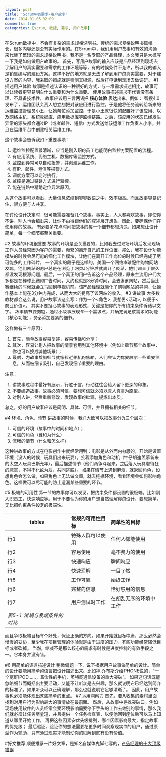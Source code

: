 ```yaml
---
layout: post
title: 'Scrum中的需求-用户故事'
date: 2014-01-05 02:09
comments: true
categories: [scrum, 敏捷, 需求, 用户故事]
---
```

在Scrum敏捷中，不会有复杂的需求规格说明书。传统的需求规格说明书篇幅长，很多内容还是没有实际作用的。在Scrum中，我们用用户故事和有效的沟通来代替了繁琐的需求规格说明书。我不是一名专职的产品经理，本文我只是大概写一下我是如何做用户故事的。
首先，写用户故事的输入应该是产品经理到现场去了解用户的真实需要和需求的工作环境等等，有的时候条件不允许，所以我的输入是销售编写的建设方案。这样不好的地方就是无法了解到用户的真实需要，对于建设方案的内容，我采取的措施就是猜测其根源，然后打电话到现场去做调研。
#1 描述用户体验
故事是描述认识的一种很好的方式，与一堆需求描述相比，故事可以让读者更容易明白什么重要和为什么重要。
使用故事描述需求不代表没有条理、不具备技术性。
故事应该用三言两语把 **核心体验** 表达出来。例如：
智搜4.0发布了，运维团队负责人想立刻把对该应用进行监控。于是他将任务流转给新来的运维监控管理员小王，让她帮忙添加监控，于是小王就很快的配置好了该应用、以及网络主机、系统数据库、应用数据库等监控链路。之后，该应用的状态已经发生异常的源头都会通过IP（或者邮件、短信）方式发送给该运维工作负责人小李，并且在运维平台中创建相关运维工作。

这个故事会告诉我如下重要事项：

1.	运维监控配置很清晰，应当是刚入职的员工也能明白监控方案配置的流程。
2.	有应用系统、网络主机、数据库等监控方式。
3.	监控到异常可以自动报警，并创建运维工作。
4.	有IP、邮件、短信等报警方式。
5.	调度方案可以定时执行。
6.	监控是通过链路方式进行监控。
7.	能在链路中精确定位异常原因。

从这个故事可以看出，大量信息浓缩到寥寥数语之中，效率极高。而且故事容易记住，很方便与人共享。

在讨论设计决定时，很可能需要准备几个故事。事实上，人人都喜欢故事，即使你不讲，别人也会编出来，让你不由得跟他们的叙述展开想象，因此，要确保他们在使用你的故事。
有必要多花点时间把故事的每一个细节都想清楚。如果想让设计简单，每一个细节都至关重要。

#2 故事的环境很重要
故事的环境是至关重要的，比如我去过现场环境后发现现场工作人员经常因为客户的需要，频繁的离开自己的工作位置，那么，我在设计功能模块的时候会尽可能的细化工作模块，让他们在离开工作岗位的时候已经完成了尽可能多的工作碎片。
一个真实的段子是这样的，美国一个网络棒球配件购物网站发现，他们网站的用户总是在浏览了网页3分钟后就离开了网站，他们调查了很久都没发现根源问题。最后，一个真正的用户告诉这个产品经理，原来主流用户们大多都是在棒球比赛的广告时间，大约也就是3分钟时间，会去逛该网站，然后当比赛继续的时候就会立马回到电视机前。该产品经理就简化了购物网站的导购，让操作基本上能在3分钟内完成，从而大大的提高了该网站的收入。
#3 讲故事
大多数教材都会这么说，用户故事该这么写：作为一个<角色>, 我想要<活动>, 以便于<商业价值>。
其实不要担心故事的表现形式，关键是把你的所有约束条件诉诸以文字。
故事情节要剪短，通过小故事展现每一个需求点，并确定满足该需求的功能（核心功能），务必添加要紧的细节。

这样做有三个原因：

1.	首先，简单故事容易复述，容易传播和分享；
2.	其次，容易让别人把故事的情景套用到其他环境中（例如上章节那个故事中，你也可以换成其他场景）；
3.	最后，为故事增加细节就像拉近相机的焦距，人们会认为你要展示一些重要信息，从而被细节吸引，自己发现细节重要的理由。

注意：

1.	讲故事过程中最好有展示，行胜于言。行动往往会给人留下更深的印象。
2.	不要编造故事，故事必须可信，要想可信就必须以真人真事为原型。
3.	对别人讲，然后重新修改，发现故事的纰漏，提炼出本质。

总之，好的用户故事应该是简明、具体、可信，并且拥有相关的细节。

#4 环境、角色、情节
讲故事的时候，我们大致可以把故事分为三个层次：

1.	可信的环境（故事中的时间和地点）；
2.	可信的角色（谁和为什么）
3.	流畅的情节（什么和怎么样）

这种讲故事的方式在电影创作中就经常用到：电影是从外而内构思的，开始是设置环境（没人的时候，玩具们出来玩耍），接着添加角色和动机（牛仔胡迪羡慕新来的太空人玩具巴斯光年），最后描述情节（他们两争斗起来，之后落入玩具虐待狂的魔掌，不得不化敌为友，共同逃脱）。
如果在情节上遇到麻烦，就返回角色，设想角色会怎么做，如果角色上无法做文章，就去挖掘环境，看看环境会如何影响角色。这样做可以尽可能的防止遗漏某些重要的环节。

#5 极端的可用性
第一节的故事你可以发现，把约束条件都设置的很极端。比如刚入职员工，快速响应等。用于不要认为你的用户想当然理解你的设计，要想简单，无比把约束条件设定的极端性。

|tables    |常规的可用性目标 |简单性的目标          |
|----------|:--------------- |:---------------------|
|行1       |特殊人群可以使用 |	任何人都能使用       |
|行2       |容易使用         |毫不费力的使用        |
|行3       |快速响应	        |瞬间响应              |
|行4       |快速理解       	|一目了然              |
|行5       |工作可靠       	|始终工作              |
|行6       |完整的信息	     |恰好够用的信息        |
|行7       |用户测试时工作   |在胡乱无序的环境中工作|
|*表5-1 常规与极端条件的对比* |

而且争取极端目标有个好处，保证正确的方向。如果开始就目标中庸，那么必然会慢慢的妥协，至少我在项目管理的体验就是由于进度的压力，有些功能经常降低目标或者砍掉。
当然，缩减不是那么核心的需求有时候是进度控制的有效手段之一。它本身并没有错。

#6 用简单的语言描述设计
稍微偏题一下，说下根据用户故事做简单的设计。简单的设计要能用简单的语言把设计描述出来。比如神.乔布斯介绍IPHONE说的，“一个宽屏IPOD……，革命性的手机，英特网通信设备的重大突破”。
如果这句话既能忽略细节而概括出主要活动，又能不让听众是去兴趣，那么就说明它已经达到简介的标准了。如果听众可以正确理解，那么也就说明它足够清晰了。
因此，用户故事也必须能体现出这些简单的重点。
#7 运用洞察力
首先，要从收集的素材里面找到对用户行为影响最大的事情放在最前面。
然后，从故事中寻找突破口。例如现场使用软件的人员经常会受环境影响需要停下手头的工作去做别的事情，那么我们就必须让任务尽量短，并且提供一个任务检查表，以便他回到座位后可以马上知道从哪里开始工作。
再把这些因素安优先级排列，哪个因素影响最大，指定故事的优先级；
最后验证，验证你的想法需要花更多时间观察现实中的用户，通过原型作为辅助，只有通过现实才能制动你的见解到底有没有价值。

#好文推荐
顺便推荐一片好文章，是知名自媒体鬼脚七写的，[产品经理的十大顶级错误](http://www.yangfenzi.com/zimeiti/371.html)